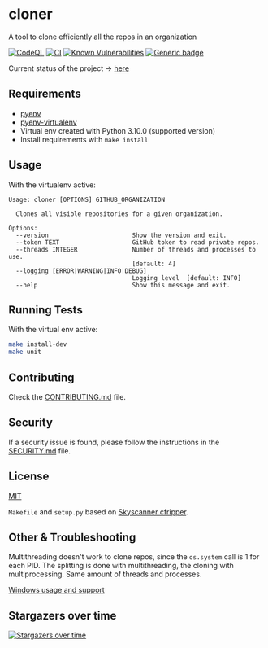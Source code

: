 # cloner

A tool to clone efficiently all the repos in an organization

[![CodeQL](https://github.com/w0rmr1d3r/cloner/actions/workflows/codeql-analysis.yml/badge.svg?branch=master)](https://github.com/w0rmr1d3r/cloner/actions/workflows/codeql-analysis.yml)
[![CI](https://github.com/w0rmr1d3r/cloner/actions/workflows/ci.yml/badge.svg?branch=master)](https://github.com/w0rmr1d3r/cloner/actions/workflows/ci.yml)
[![Known Vulnerabilities](https://snyk.io/test/github/w0rmr1d3r/cloner/badge.svg)](https://snyk.io/test/github/w0rmr1d3r/cloner)
[![Generic badge](https://img.shields.io/badge/python-3.10-success.svg)](https://shields.io/)

Current status of the project -> [here](https://github.com/w0rmr1d3r/cloner/projects/1?fullscreen=true)

## Requirements

* [pyenv](https://github.com/pyenv/pyenv)
* [pyenv-virtualenv](https://github.com/pyenv/pyenv-virtualenv)
* Virtual env created with Python 3.10.0 (supported version)
* Install requirements with `make install`

## Usage

With the virtualenv active:

```text
Usage: cloner [OPTIONS] GITHUB_ORGANIZATION

  Clones all visible repositories for a given organization.

Options:
  --version                       Show the version and exit.
  --token TEXT                    GitHub token to read private repos.
  --threads INTEGER               Number of threads and processes to use.
                                  [default: 4]
  --logging [ERROR|WARNING|INFO|DEBUG]
                                  Logging level  [default: INFO]
  --help                          Show this message and exit.
```

## Running Tests

With the virtual env active:

```bash
make install-dev
make unit
```

## Contributing

Check the [CONTRIBUTING.md](CONTRIBUTING.md) file.

## Security

If a security issue is found, please follow the instructions in the [SECURITY.md](SECURITY.md) file.

## License

[MIT](https://github.com/w0rmr1d3r/cloner/blob/master/LICENSE)

`Makefile` and `setup.py` based on [Skyscanner cfripper](https://github.com/Skyscanner/cfripper).

## Other & Troubleshooting

Multithreading doesn't work to clone repos, since the `os.system` call is 1 for each PID. The splitting is done with
multithreading, the cloning with multiprocessing. Same amount of threads and processes.

[Windows usage and support](docs/WINDOWS.md)

## Stargazers over time

[![Stargazers over time](https://starchart.cc/w0rmr1d3r/cloner.svg)](https://starchart.cc/w0rmr1d3r/cloner)
